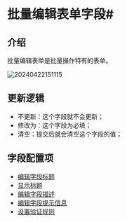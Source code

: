 # 批量编辑表单字段#

## 介绍

批量编辑表单是批量操作特有的表单。

![20240422151115](https://nocobase-docs.oss-cn-beijing.aliyuncs.com/20240422151115.png)
## 更新逻辑

- 不更新：这个字段就不会更新；
- 修改为：这个字段为必填；
- 清空：提交后就会清空这个字段的值；

## 字段配置项

- [编辑字段标题](/handbook/ui/fields/field-settings/edit-title)
- [显示标题](/handbook/ui/fields/field-settings/display-title)
- [编辑字段描述](/handbook/ui/fields/field-settings/edit-description)
- [编辑字段提示信息](/handbook/ui/fields/field-settings/edit-tooltip)
- [设置验证规则](/handbook/ui/fields/field-settings/validation-rules)
